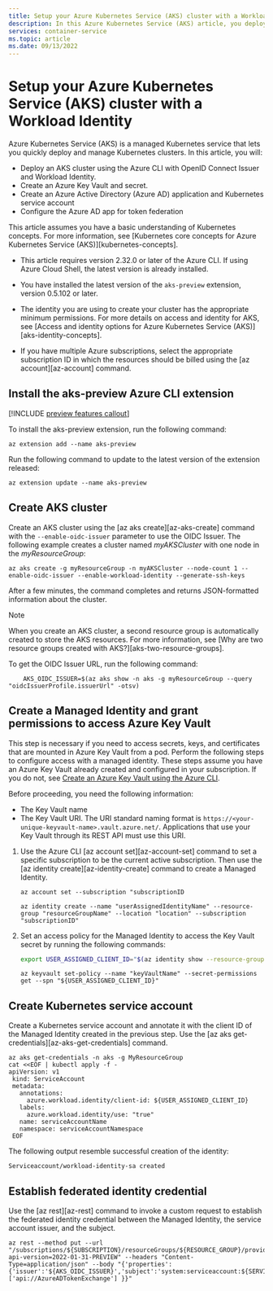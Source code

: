 ```yaml
---
title: Setup your Azure Kubernetes Service (AKS) cluster with a Workload Identity
description: In this Azure Kubernetes Service (AKS) article, you deploy an Azure Kubernetes Service cluster and configure it with a Workload Identity.
services: container-service
ms.topic: article
ms.date: 09/13/2022
---
```


# Setup your Azure Kubernetes Service (AKS) cluster with a Workload Identity

Azure Kubernetes Service (AKS) is a managed Kubernetes service that lets you quickly deploy and manage Kubernetes clusters. In this article, you will:

* Deploy an AKS cluster using the Azure CLI with OpenID Connect Issuer and Workload Identity.
* Create an Azure Key Vault and secret.
* Create an Azure Active Directory (Azure AD) application and Kubernetes service account
* Configure the Azure AD app for token federation

This article assumes you have a basic understanding of Kubernetes concepts. For more information, see [Kubernetes core concepts for Azure Kubernetes Service (AKS)][kubernetes-concepts].

- This article requires version 2.32.0 or later of the Azure CLI. If using Azure Cloud Shell, the latest version is already installed.

- You have installed the latest version of the `aks-preview` extension, version 0.5.102 or later.

- The identity you are using to create your cluster has the appropriate minimum permissions. For more details on access and identity for AKS, see [Access and identity options for Azure Kubernetes Service (AKS)][aks-identity-concepts].

- If you have multiple Azure subscriptions, select the appropriate subscription ID in which the resources should be billed using the
[az account][az-account] command.

## Install the aks-preview Azure CLI extension

[!INCLUDE [preview features callout](../includes/preview/preview-callout.md)]

To install the aks-preview extension, run the following command:

```azurecli
az extension add --name aks-preview
```

Run the following command to update to the latest version of the extension released:

```azurecli
az extension update --name aks-preview
```

## Create AKS cluster

Create an AKS cluster using the [az aks create][az-aks-create] command with the `--enable-oidc-issuer` parameter to use the OIDC Issuer. The following example creates a cluster named *myAKSCluster* with one node in the *myResourceGroup*:

```azurecli-interactive
az aks create -g myResourceGroup -n myAKSCluster --node-count 1 --enable-oidc-issuer --enable-workload-identity --generate-ssh-keys
```

After a few minutes, the command completes and returns JSON-formatted information about the cluster.

> [!NOTE]
> When you create an AKS cluster, a second resource group is automatically created to store the AKS resources. For more information, see [Why are two resource groups created with AKS?][aks-two-resource-groups].

To get the OIDC Issuer URL, run the following command:

```azurecli
    AKS_OIDC_ISSUER=$(az aks show -n aks -g myResourceGroup --query "oidcIssuerProfile.issuerUrl" -otsv)
```

## Create a Managed Identity and grant permissions to access Azure Key Vault

This step is necessary if you need to access secrets, keys, and certificates that are mounted in Azure Key Vault from a pod. Perform the following steps to configure access with a managed identity. These steps assume you have an Azure Key Vault already created and configured in your subscription. If you do not, see [Create an Azure Key Vault using the Azure CLI][create-key-vault-azure-cli].

Before proceeding, you need the following information:

* The Key Vault name
* The Key Vault URI. The URI standard naming format is `https://<your-unique-keyvault-name>.vault.azure.net/`.  Applications that use your Key Vault through its REST API must use this URI.

1. Use the Azure CLI [az account set][az-account-set] command to set a specific subscription to be the current active subscription. Then use the [az identity create][az-identity-create] command to create a Managed Identity.

    ```azurecli
    az account set --subscription "subscriptionID
    ```

    ```azurecli
    az identity create --name "userAssignedIdentityName" --resource-group "resourceGroupName" --location "location" --subscription "subscriptionID"
    ```

2. Set an access policy for the Managed Identity to access the Key Vault secret by running the following commands:

    ```bash
    export USER_ASSIGNED_CLIENT_ID="$(az identity show --resource-group "resourceGroupName" --name "userAssignedIdentityName" --query 'clientId' -otsv)"
    ```

    ```azurecli
    az keyvault set-policy --name "keyVaultName" --secret-permissions get --spn "${USER_ASSIGNED_CLIENT_ID}"
    ```

## Create Kubernetes service account

Create a Kubernetes service account and annotate it with the client ID of the Managed Identity created in the previous step. Use the [az aks get-credentials][az-aks-get-credentials] command.

```azurecli
az aks get-credentials -n aks -g MyResourceGroup 
cat <<EOF | kubectl apply -f -
apiVersion: v1
 kind: ServiceAccount
 metadata:
   annotations:
     azure.workload.identity/client-id: ${USER_ASSIGNED_CLIENT_ID}
   labels:
     azure.workload.identity/use: "true"
   name: serviceAccountName
   namespace: serviceAccountNamespace
 EOF
```

The following output resemble successful creation of the identity:

```output
Serviceaccount/workload-identity-sa created
```

## Establish federated identity credential

Use the [az rest][az-rest] command to invoke a custom request to establish the federated identity credential between the Managed Identity, the service account issuer, and the subject.

```azurecli
az rest --method put --url "/subscriptions/${SUBSCRIPTION}/resourceGroups/${RESOURCE_GROUP}/providers/Microsoft.ManagedIdentity/userAssignedIdentities/${UAID}/federatedIdentityCredentials/${FICID}?api-version=2022-01-31-PREVIEW" --headers "Content-Type=application/json" --body "{'properties':{'issuer':'${AKS_OIDC_ISSUER}','subject':'system:serviceaccount:${SERVICE_ACCOUNT_NAMESPACE}:${SERVICE_ACCOUNT_NAME}','audiences':['api://AzureADTokenExchange'] }}"
```

[create-key-vault-azure-cli]: ../key-vault/general/quick-create-cli.md